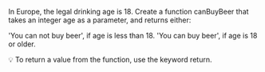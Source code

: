 In Europe, the legal drinking age is 18. Create a function canBuyBeer that takes an integer age as a parameter, and returns either:

'You can not buy beer', if age is less than 18.
'You can buy beer', if age is 18 or older.

💡 To return a value from the function, use the keyword return.
